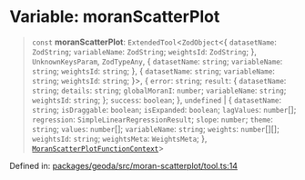 # Variable: moranScatterPlot

> `const` **moranScatterPlot**: `ExtendedTool`\<`ZodObject`\<\{ `datasetName`: `ZodString`; `variableName`: `ZodString`; `weightsId`: `ZodString`; \}, `UnknownKeysParam`, `ZodTypeAny`, \{ `datasetName`: `string`; `variableName`: `string`; `weightsId`: `string`; \}, \{ `datasetName`: `string`; `variableName`: `string`; `weightsId`: `string`; \}\>, \{ `error`: `string`; `result`: \{ `datasetName`: `string`; `details`: `string`; `globalMoranI`: `number`; `variableName`: `string`; `weightsId`: `string`; \}; `success`: `boolean`; \}, `undefined` \| \{ `datasetName`: `string`; `isDraggable`: `boolean`; `isExpanded`: `boolean`; `lagValues`: `number`[]; `regression`: `SimpleLinearRegressionResult`; `slope`: `number`; `theme`: `string`; `values`: `number`[]; `variableName`: `string`; `weights`: `number`[][]; `weightsId`: `string`; `weightsMeta`: `WeightsMeta`; \}, [`MoranScatterPlotFunctionContext`](../type-aliases/MoranScatterPlotFunctionContext.md)\>

Defined in: [packages/geoda/src/moran-scatterplot/tool.ts:14](https://github.com/GeoDaCenter/openassistant/blob/994a31d776db171047aa7cd650eb798b5317f644/packages/geoda/src/moran-scatterplot/tool.ts#L14)
